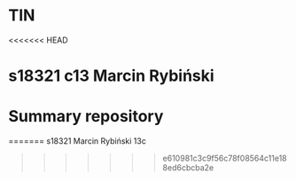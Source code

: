 # TIN
<<<<<<< HEAD
# s18321 c13 Marcin Rybiński
# Summary repository
=======
s18321 Marcin Rybiński 13c
>>>>>>> e610981c3c9f56c78f08564c11e188ed6cbcba2e
